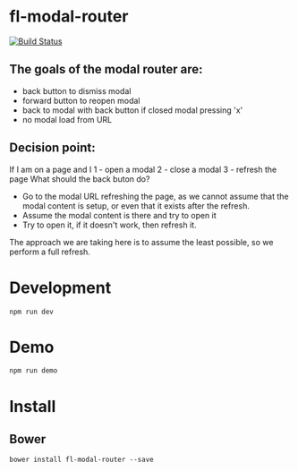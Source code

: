 # fl-modal-router
[![Build Status](https://travis-ci.org/fourlabsldn/fl-modal-router.svg?branch=master)](https://travis-ci.org/fourlabsldn/fl-modal-router)

## The goals of the modal router are:
- back button to dismiss modal
- forward button to reopen modal
- back to modal with back button if closed modal pressing 'x'
- no modal load from URL


## Decision point:

If I am on a page and I
  1 - open a modal
  2 - close a modal
  3 - refresh the page
What should the back buton do?
  - Go to the modal URL refreshing the page, as we cannot assume that the modal content is setup, or even that it exists after the refresh.
  - Assume the modal content is there and try to open it
  - Try to open it, if it doesn't work, then refresh it.

The approach we are taking here is to assume the least possible, so we perform a full refresh.


# Development
```
npm run dev
```

# Demo
```
npm run demo
```


# Install
## Bower
```
bower install fl-modal-router --save
```
